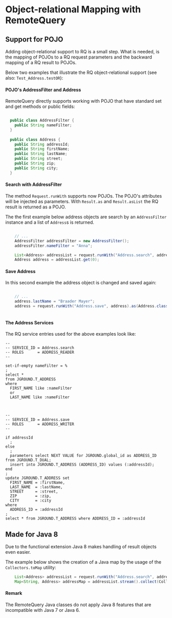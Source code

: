 # Object-relational Mapping with RemoteQuery

## Support for POJO

Adding object-relational support to RQ is a small step. What is needed, is the mapping of POJOs to a RQ request parameters and the backward mapping of a RQ result to POJOs.

Below two examples that illustrate the RQ object-relational support (see also: `Test_Address.testOR`):

#### POJO's AddressFilter and Address

RemoteQuery directly supports working with POJO that have standard set and get methods or public fields:

```java

  public class AddressFilter {
    public String nameFilter;
  }
  
  public class Address {
    public String addressId;
    public String firstName;
    public String lastName;
    public String street;
    public String zip;
    public String city;
  }

```

#### Search with AddressFilter

The method `Request.runWith` supports now POJOs. The POJO's attributes will be injected as parameters. 
With `Result.as` and `Result.asList` the RQ result is returned as a POJO.

The the first example below address objects are search by an `AddressFilter` instance and a list of `Address`s is returned.

```java

    // ...
    AddressFilter addressFilter = new AddressFilter();
    addressFilter.nameFilter = "Anna";

    List<Address> addressList = request.runWith("Address.search", addressFilter).asList(Address.class);
    Address address = addressList.get(0);

```



#### Save Address

In this second example the address object is changed and saved again:

```java

    // ...
    address.lastName = "Braader Mayer";
    address = request.runWith("Address.save", address).as(Address.class);
    
```

#### The Address Services

The RQ service entries used for the above examples look like:

```
--
-- SERVICE_ID = Address.search
-- ROLES      = ADDRESS_READER
-- 

set-if-empty nameFilter = %
;
select * 
from JGROUND.T_ADDRESS 
where 
  FIRST_NAME like :nameFilter 
  or 
  LAST_NAME like :nameFilter



--
-- SERVICE_ID = Address.save
-- ROLES      = ADDRESS_WRITER
--

if addressId
  ;
else
  ;
  parameters select NEXT VALUE for JGROUND.global_id as ADDRESS_ID from JGROUND.T_DUAL;
  insert into JGROUND.T_ADDRESS (ADDRESS_ID) values (:addressId);
end
;
update JGROUND.T_ADDRESS set
  FIRST_NAME = :firstName,
  LAST_NAME  = :lastName,
  STREET     = :street,
  ZIP        = :zip,
  CITY       = :city
where
  ADDRESS_ID = :addressId
;
select * from JGROUND.T_ADDRESS where ADDRESS_ID = :addressId

```

## Made for Java 8 

Due to the functional extension Java 8 makes handling of result objects even easier.

The example below shows the creation of a Java map by the usage of the `Collectors.toMap` utility:

```java
    List<Address> addressList = request.runWith("Address.search", addressFilter).asList(Address.class);
    Map<String, Address> addressMap = addressList.stream().collect(Collectors.toMap(a -> a.addressId, a -> a));
```

#### Remark

The RemoteQuery Java classes do not apply Java 8 features that are incompatible with Java 7 or Java 6.

